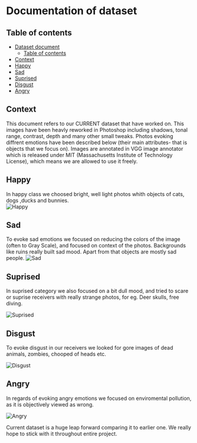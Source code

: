 # Documentation of dataset

## Table of contents

- [Dataset document](#dataset-document)
  - [Table of contents](#table-of-contents)
- [Context](#context)
- [Happy](#happy)
- [Sad](#sad)
- [Suprised](#suprised)
- [Disgust](#disgust)
- [Angry](#angry)
## Context

This document refers  to our CURRENT dataset that have worked on. This images have been heavly reworked in Photoshop including shadows, tonal range, contrast, depth and many other small tweaks. Photos evoking diffrent emotions have been described below (their main attributes- that is objects that we focus on). Images are annotated in VGG image annotator which is released under MIT (Massachusetts Institute of Technology License), which means we are allowed to use it freely. 

## Happy
In happy class we choosed bright, well light photos whith objects of cats, dogs ,ducks and bunnies.  
![Happy](/segmentation/dataset_new/happy1.jpg)

## Sad
To evoke sad emotions we focused on reducing the colors of the image (often to Gray Scale), and focused on context of the photos. Backgrounds like ruins really built sad mood. Apart from that objects are mostly sad people. 
![Sad](/segmentation/dataset_new/sad4.jpg)

## Suprised 
In suprised category we also focused on a bit dull mood, and tried to scare or suprise receivers with really strange photos, for eg. Deer skulls, free diving.

![Suprised](/segmentation/dataset_new/surprise4.jpg)

## Disgust
To evoke disgust in our receivers we looked for gore images of dead animals, zombies, chooped of heads etc.

![Disgust](/segmentation/dataset_new/disgust4.jpg)

## Angry
In regards of evoking angry emotions we focused on enviromental pollution, as it is objectively viewed as wrong.

![Angry](/segmentation/dataset_new/angry4.jpg)



Current dataset is a huge leap forward comparing it to earlier one. We really hope to stick with it throughout entire project.
 
